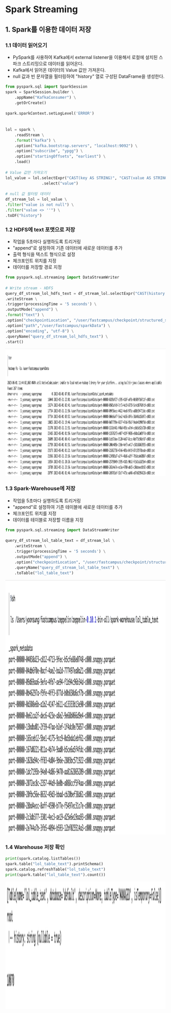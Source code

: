 # Spark Streaming
## 1. Spark를 이용한 데이터 저장
### 1.1 데이터 읽어오기
- PySpark를 사용하여 Kafka에서 external listener을 이용해서 로컬에 설치된 스파크 스트리밍으로  데이터를 읽어온다.
- Kafka에서 읽어온 데이터의 Value 값만 가져온다.
- null 값과 빈 문자열을 필터링하여 "history" 열로 구성된 DataFrame을 생성한다.
```python
from pyspark.sql import SparkSession
spark = SparkSession.builder \
    .appName("KafkaConsumer") \
    .getOrCreate()

spark.sparkContext.setLogLevel('ERROR')


lol = spark \
    .readStream \
    .format("kafka") \
    .option("kafka.bootstrap.servers", "localhost:9092") \
    .option("subscribe", "ypgg") \
    .option("startingOffsets", "earliest") \
    .load()

# Value 값만 가져오기
lol_value = lol.selectExpr("CAST(key AS STRING)", "CAST(value AS STRING)") \
                .select("value")

# null 값 필터링 데이터
df_stream_lol = lol_value \
.filter("value is not null") \
.filter("value <> ''") \
.toDF("history")
```
### 1.2 HDFS에 text 포맷으로 저장
- 작업을 5초마다 실행하도록 트리거링
- "append"로 설정하여 기존 데이터에 새로운 데이터를 추가
- 출력 형식을 텍스트 형식으로 설정
- 체크포인트 위치를 지정
- 데이터를 저장할 경로 지정
```python
from pyspark.sql.streaming import DataStreamWriter

# Write stream - HDFS
query_df_stream_lol_hdfs_text = df_stream_lol.selectExpr("CAST(history AS STRING)") \
.writeStream \
.trigger(processingTime = '5 seconds') \
.outputMode("append") \
.format("text") \
.option("checkpointLocation", "/user/fastcampus/checkpoint/structured_streaming/lol_hdfs_text") \
.option("path","/user/fastcampus/sparkData") \
.option("encoding", "utf-8") \
.queryName("query_df_stream_lol_hdfs_text") \
.start()
```
<p align="left">
<img src="../Images/hdfs_text.png" alt="이미지" width="1000" height="400">
</p>

### 1.3 Spark-Warehouse에 저장
- 작업을 5초마다 실행하도록 트리거링
- "append"로 설정하여 기존 테이블에 새로운 데이터를 추가
- 체크포인트 위치를 지정
- 데이터를 테이블로 저장할 이름을 지정
```python
from pyspark.sql.streaming import DataStreamWriter

query_df_stream_lol_table_text = df_stream_lol \
    .writeStream \
    .trigger(processingTime = '5 seconds') \
    .outputMode("append") \
    .option("checkpointLocation", "/user/fastcampus/checkpoint/structured_streaming/lol_table_text") \
    .queryName("query_df_stream_lol_table_text") \
    .toTable("lol_table_text")
```
<p align="left">
<img src="../Images/warehouse.png" alt="이미지" width="1000" height="800">
</p>

### 1.4 Warehouse 저장 확인
```python
print(spark.catalog.listTables())
spark.table("lol_table_text").printSchema()
spark.catalog.refreshTable("lol_table_text")
print(spark.table("lol_table_text").count())
```
<p align="left">
<img src="../Images/warehouse_check.png" alt="이미지" width="1000" height="400">
</p>

